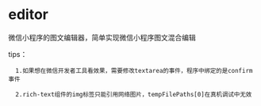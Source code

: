 # editor
微信小程序的图文编辑器，简单实现微信小程序图文混合编辑

tips：
 
      1.如果想在微信开发者工具看效果，需要修改textarea的事件，程序中绑定的是confirm事件

      2.rich-text组件的img标签只能引用网络图片，tempFilePaths[0]在真机调试中无效
